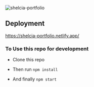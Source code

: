 ![shelcia-portfolio](https://socialify.git.ci/shelcia/shelcia-portfolio/image?description=1&font=Rokkitt&forks=1&language=1&owner=1&pattern=Charlie%20Brown&stargazers=1&theme=Dark)


## Deployment

https://shelcia-portfolio.netlify.app/


### To Use this repo for development 


- Clone this repo

- Then run <code>npm install</code>

- And finally <code>npm start</code>

